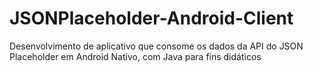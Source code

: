 # JSONPlaceholder-Android-Client
Desenvolvimento de aplicativo que consome os dados da API do JSON Placeholder em Android Nativo, com Java para fins didáticos  
